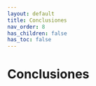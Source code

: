 ```yaml
---
layout: default
title: Conclusiones
nav_order: 8
has_children: false
has_toc: false
---
```


# Conclusiones